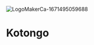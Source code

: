 ![LogoMakerCa-1671495059688](https://user-images.githubusercontent.com/17981988/208551981-1cf15dc2-0891-415a-82bc-ba22b490ebc2.jpg)
# Kotongo
